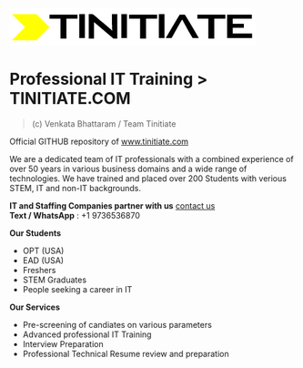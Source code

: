 ![tinitiate.com](images/tinitiate_black_bg_white.png)

# Professional IT Training > TINITIATE.COM
> (c) Venkata Bhattaram / Team Tinitiate

Official GITHUB repository of www.tinitiate.com

We are a dedicated team of IT professionals with a combined experience of over 50 years in various business domains and a wide range of technologies.
We have trained and placed over 200 Students with verious STEM, IT and non-IT backgrounds.

**IT and Staffing Companies partner with us** [contact us](https://docs.google.com/forms/d/e/1FAIpQLScuroC1zbuJWniiGF3spFQELdZPOrWtQ3R1pPKSgfSJoZjkNA/viewform)  
**Text / WhatsApp** : +1 9736536870  

**Our Students**
* OPT (USA)
* EAD (USA)
* Freshers
* STEM Graduates
* People seeking a career in IT

**Our Services**
* Pre-screening of candiates on various parameters
* Advanced professional IT Training
* Interview Preparation
* Professional Technical Resume review and preparation
